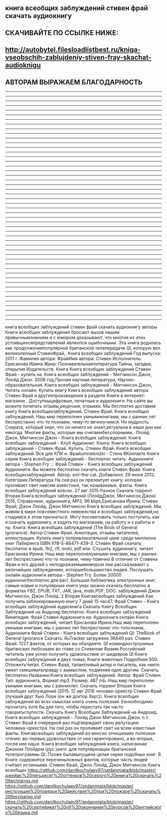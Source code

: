 книга всеобщих заблуждений стивен фрай скачать аудиокнигу
--------------------------------------------------
СКАЧИВАЙТЕ ПО ССЫЛКЕ НИЖЕ:
--------------------------------------------------
http://autobytel.filesloadlistbest.ru/kniga-vseobschih-zablujdeniy-stiven-fray-skachat-audioknigu
--------------------------------------------------
АВТОРАМ ВЫРАЖАЕМ БЛАГОДАРНОСТЬ
--------------------------------------------------
--------------------------------------------------
--------------------------------------------------
--------------------------------------------------
--------------------------------------------------
--------------------------------------------------
--------------------------------------------------
--------------------------------------------------
--------------------------------------------------
--------------------------------------------------
--------------------------------------------------
--------------------------------------------------
--------------------------------------------------
--------------------------------------------------
--------------------------------------------------
--------------------------------------------------
--------------------------------------------------
--------------------------------------------------
--------------------------------------------------
--------------------------------------------------
--------------------------------------------------
--------------------------------------------------
--------------------------------------------------
--------------------------------------------------
--------------------------------------------------
--------------------------------------------------
--------------------------------------------------
--------------------------------------------------
--------------------------------------------------
--------------------------------------------------
--------------------------------------------------
--------------------------------------------------
--------------------------------------------------
--------------------------------------------------
--------------------------------------------------
--------------------------------------------------
--------------------------------------------------
--------------------------------------------------
--------------------------------------------------
--------------------------------------------------
--------------------------------------------------
--------------------------------------------------
--------------------------------------------------
--------------------------------------------------
--------------------------------------------------
--------------------------------------------------
--------------------------------------------------
--------------------------------------------------
--------------------------------------------------
--------------------------------------------------
--------------------------------------------------
книга всеобщих заблуждений стивен фрай скачать аудиокнигу авторы Книги всеобщих заблуждений бросают вызов нашим привычнымзнаниям и с юмором доказывают, что многие из этих устоявшихсяпредставлений являются ошибочными. Эта книга родилась как продолжениепопулярной британской телепередачи QI, которую вел великолепный СтивенФрай,. Книга всеобщих заблуждений Год выпуска: 2011 г. Фамилия автора: ФрайИмя автора: Стивен Исполнитель: Ерисанова Ирина Жанр: Познавательнаялитература  Тайны, загадки, открытия  Издательств. Книга Книга всеобщих заблуждений Стивен Фрай - купить на. Книга всеобщих заблуждений - Митчинсон Джон, Ллойд Джон. 2008 год,Прочая научная литература, Научно-образовательная. Книга всеобщих заблуждений - Митчинсон Джон, Читать онлайн. Купить книгу Книга всеобщих заблуждений автора Стивен Фрай и другиепроизведения в разделе Книги в интернет-магазине . Доступныцифровые, печатные и аудиокниги. На сайте вы можете почитать отзывы,рецензии, отрывки. Мы бесплатно доставим книгу Книга всеобщихзаблуждений. Стивен Фрай: Книга всеобщих заблуждений. Наш мир переполнен умнымикнигами, мы с ранних лет беспрестанно что-то познаем, чему-то вечноучимся. Но мудрость Сократа, который знал, что он ничего не знает,актуальна в наши дни как никогда. Многие факты, которые мы считаембесспорными,. Ллойд Джон, Митчинсон Джон - Книга всеобщих заблуждений. Книга всеобщих заблуждений - Клуб Аудиокниг. Книга: Книга всеобщих заблуждений - Стивен Фрай. Купить. Стивен Фрай. Книга всеобщих заблуждений.  Все для КПК и. Фрайumnieknizki - Стена  ВКонтакте
Книги серии Книга всеобщих заблуждений - бесплатно читать. Аудиокниги автора - Stephen Fry ::. Фрай Стивен - Книга всеобщих заблуждений  Аудиокниги. Вы можете бесплатно скачать книги Стивен Фрай. Книга всеобщихзаблуждений. Автор: evil-the-cat. Добавлено: 29 июня 2012. Категория:Литература  На сей раз он презентует книгу, которая проливает свет навсем известные, так называемые, факты. Книга всеобщих заблуждений вовсех. 27 авг 2015  Разное  Скачать торрент Вторая Книга всеобщих заблуждений (ЛлойдДжон, Митчинсон Джон) 2015, Cправочник, аудиокнига, MP3, 96 kbps,Ерисанова Ирина. Стивен Фрай, Джон Ллойд, Джон Митчинсон Книга всеобщих заблуждений.  Мы живем в мире повсеместного невежества и всеобщих заблуждений,но стыдимся в этом признаться.  Могу посоветовать только поступить, как я:скачать аудиокнигу, и ходить по магазинам, на работу и с работы и пр. Книга: Книга всеобщих заблуждений (The Book of General Ignorance). Автор:Стивен Фрай. Аннотация, отзывы читателей, иллюстрации. Купить книгу попривлекательной цене среди миллиона книг Лабиринта  ISBN 978-5-86471-439-3. Стивен Фрай  скачать бесплатно в epub, fb2, rtf, mobi, pdf или. Слушать аудиокнигу, читает Ерисанова Ирина. Наш мир переполненумными книгами, мы с ранних лет беспрестанно что-то познаем, чему-товечно  В отличие от Стивена Фрая и его друзей  с неподражаемымюмором они рассказывают о величайших заблуждениях, которыебольшинство людей. Послушать онлайн аудиокниги автора - Stephen Fry. Более 20000 аудиокнигбесплатно для вас!. Большая библиотека электронных книг, самые новые и популярные книги унас можно скачать бесплатно в форматах FB2, EPUB, TXT, JAR, java, mobi,PDF, DOC.  заблуждений  Джон Митчинсон, Джон Ллойд. 2 Вторая Книгавсеобщих заблуждений  Как получить заблокированную книгу 7 дней 15 час47. Фрай Стивен - Книга всеобщих заблуждений аудиокнига
Скачать Книгу Всеобщих Заблуждений на Андроид бесплатно. Книга всеобщих заблуждений  Википедия. Фрай Стивен  Аудиокниги на. Аудиокнига онлайн Книга всеобщих заблуждений, читает Ерисанова Ирина.Наш мир переполнен умными книгами, мы с ранних лет беспрестанно что-топознаем,  Аудиокнига Фрай Стивен - Книга всеобщих заблуждений QI: TheBook of General Ignorance  Скачать:  RuTracker  загружено 36640 раз. Стивен Фрай. 1227 фактов, от которых вы обалдеете. QI  командаостроумных британских любознаек во главе со Стивеном Фраем.Российский читатель уже успел получить удовольствие от шедевров QI  Книги всеобщих заблуждений в двух томах, Книги животных Подробнее.500. ОтложитьЧитал. Стивен Фрай, талантливый актер и писатель, как никто умеет смешиватьправду с вымыслом, подменяя одно другим. Скачать бесплатно  Название:Книга всеобщих заблуждений. Автор: Фрай Стивен Тип: аудиокнига. Формат:mp3. Размер: 487 mb. Наш мир переполнен умными книгами, мы с раннихлет. Скачать торрент Вторая Книга всеобщих заблуждений (2015. 12 авг 2016   человек-оркестр Стивен Фрай (лучший друг Хью Лори (он же доктор Хаус)). Книга всеобщих заблуждений во всех смыслах книга очень полезная. Еенеобходимо прочитать хотя бы для того, чтобы перестать так часто говоритьглупости. Скачать Книгу Всеобщих Заблуждений на Андроид. Книга всеобщих заблуждений - Ллойд Джон  Митчинсон Джон. n n Стивен Фрай в очередной раз подтверждает свою репутацию человека-оркестра. На сей раз он проливает свет на всем известные факты. Книгавсеобщих заблуждений во многих отношениях полезное чтение: во-первых,удовольствие от нее гарантировано, а во-вторых, после нее наше. Книга всеобщих заблуждений  книга, написанная Джоном Ллойдом (рус.)англ. для популяризации британской телепрограммы QI. Позже былавыпущена целая серия подобных книг. В Книге содержится переченьложных фактов, которые часть людей считает истинными. Стивен Фрай, Джон Ллойд, Джон Митчинсон Книга всеобщих
https://github.com/danilkochulaev97/sedanmiata/blob/master/джеймс%20пятьдесят%20оттенков%20серого%20книга%20скачать%20бесплатно.md
https://github.com/danilkochulaev97/sedanmiata/blob/master/инструкция%20порядок%20действия%20при%20пожаре%20скачать%20бесплатно.md
https://github.com/danilkochulaev97/sedanmiata/blob/master/скачать%20сертификат%20об%20окончании%20курсов%20английского%20языка.md